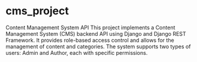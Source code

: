 # cms_project
Content Management System API This project implements a Content Management System (CMS) backend API using Django and Django REST Framework. It provides role-based access control and allows for the management of content and categories. The system supports two types of users: Admin and Author, each with specific permissions.
